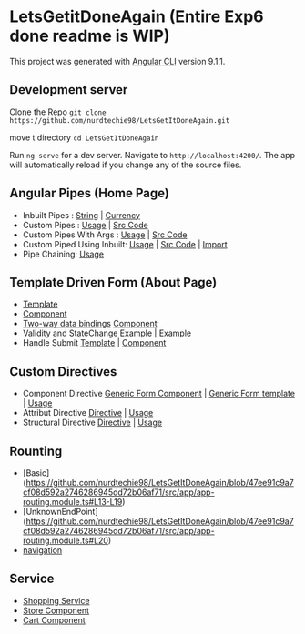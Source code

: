 # LetsGetitDoneAgain (Entire Exp6 done readme is WIP)

This project was generated with [Angular CLI](https://github.com/angular/angular-cli) version 9.1.1.

## Development server
Clone the Repo `git clone https://github.com/nurdtechie98/LetsGetItDoneAgain.git`

move t directory `cd LetsGetItDoneAgain`

Run `ng serve` for a dev server. Navigate to `http://localhost:4200/`. The app will automatically reload if you change any of the source files.

## Angular Pipes (Home Page)
* Inbuilt Pipes : [String](https://github.com/nurdtechie98/LetsGetItDoneAgain/blob/9658e19d6174f952d69a29db4870d71729ce04b4/src/app/home/home.component.html#L6-L9) | [Currency](https://github.com/nurdtechie98/LetsGetItDoneAgain/blob/9658e19d6174f952d69a29db4870d71729ce04b4/src/app/store/store.component.html#L4)
* Custom Pipes : [Usage](https://github.com/nurdtechie98/LetsGetItDoneAgain/blob/9658e19d6174f952d69a29db4870d71729ce04b4/src/app/home/home.component.html#L18) | [Src Code](https://github.com/nurdtechie98/LetsGetItDoneAgain/blob/master/src/app/reverse-string.pipe.ts)
* Custom Pipes With Args : [Usage](https://github.com/nurdtechie98/LetsGetItDoneAgain/blob/9658e19d6174f952d69a29db4870d71729ce04b4/src/app/home/home.component.html#L20) | [Src Code](https://github.com/nurdtechie98/LetsGetItDoneAgain/blob/master/src/app/append-string.pipe.ts)
* Custom Piped Using Inbuilt: [Usage](https://github.com/nurdtechie98/LetsGetItDoneAgain/blob/9658e19d6174f952d69a29db4870d71729ce04b4/src/app/home/home.component.html#L21) | [Src Code](https://github.com/nurdtechie98/LetsGetItDoneAgain/blob/master/src/app/custom-lowercase.pipe.ts) | [Import](https://github.com/nurdtechie98/LetsGetItDoneAgain/blob/9658e19d6174f952d69a29db4870d71729ce04b4/src/app/app.module.ts#L47) 
* Pipe Chaining: [Usage](https://github.com/nurdtechie98/LetsGetItDoneAgain/blob/9658e19d6174f952d69a29db4870d71729ce04b4/src/app/home/home.component.html#L22)

## Template Driven Form (About Page)
* [Template](https://github.com/nurdtechie98/LetsGetItDoneAgain/blob/master/src/app/about/about.component.html)
* [Component](https://github.com/nurdtechie98/LetsGetItDoneAgain/blob/master/src/app/about/about.component.ts)
* [Two-way data bindings](https://github.com/nurdtechie98/LetsGetItDoneAgain/blob/e38584637bfc949dbae5857cc49696292c100e89/src/app/about/about.component.html#L4) [Component](https://github.com/nurdtechie98/LetsGetItDoneAgain/blob/e38584637bfc949dbae5857cc49696292c100e89/src/app/about/about.component.ts#L13)
* Validity and StateChange [Example](https://github.com/nurdtechie98/LetsGetItDoneAgain/blob/e38584637bfc949dbae5857cc49696292c100e89/src/app/about/about.component.html#L1) | [Example](https://github.com/nurdtechie98/LetsGetItDoneAgain/blob/e38584637bfc949dbae5857cc49696292c100e89/src/app/generic-form/generic-form.component.html#L1)
* Handle Submit [Template](https://github.com/nurdtechie98/LetsGetItDoneAgain/blob/e38584637bfc949dbae5857cc49696292c100e89/src/app/about/about.component.html#L1) | [Component](https://github.com/nurdtechie98/LetsGetItDoneAgain/blob/e38584637bfc949dbae5857cc49696292c100e89/src/app/about/about.component.ts#L18-L20)

## Custom Directives
* Component Directive [Generic Form Component](https://github.com/nurdtechie98/LetsGetItDoneAgain/blob/master/src/app/generic-form/generic-form.component.ts) | [Generic Form template](https://github.com/nurdtechie98/LetsGetItDoneAgain/blob/master/src/app/generic-form/generic-form.component.html) | [Usage](https://github.com/nurdtechie98/LetsGetItDoneAgain/blob/master/src/app/login/login.component.html)
* Attribut Directive [Directive](https://github.com/nurdtechie98/LetsGetItDoneAgain/blob/master/src/app/test-structural-directive.directive.ts) | [Usage](https://github.com/nurdtechie98/LetsGetItDoneAgain/blob/47ee91c9a7cf08d592a2746286945dd72b06af71/src/app/store/store.component.html#L5)
* Structural Directive [Directive](https://github.com/nurdtechie98/LetsGetItDoneAgain/blob/master/src/app/test-structural-directive.directive.ts) | [Usage](https://github.com/nurdtechie98/LetsGetItDoneAgain/blob/47ee91c9a7cf08d592a2746286945dd72b06af71/src/app/home/home.component.html#L30)

## Rounting
* [Basic] (https://github.com/nurdtechie98/LetsGetItDoneAgain/blob/47ee91c9a7cf08d592a2746286945dd72b06af71/src/app/app-routing.module.ts#L13-L19)
* [UnknownEndPoint] (https://github.com/nurdtechie98/LetsGetItDoneAgain/blob/47ee91c9a7cf08d592a2746286945dd72b06af71/src/app/app-routing.module.ts#L20)
* [navigation](https://github.com/nurdtechie98/LetsGetItDoneAgain/blob/47ee91c9a7cf08d592a2746286945dd72b06af71/src/app/app.component.html#L314-L319)

## Service 
* [Shopping Service](https://github.com/nurdtechie98/LetsGetItDoneAgain/blob/master/src/app/shopping-manager.service.ts)
* [Store Component](https://github.com/nurdtechie98/LetsGetItDoneAgain/tree/master/src/app/store) 
* [Cart Component](https://github.com/nurdtechie98/LetsGetItDoneAgain/tree/master/src/app/cart)

